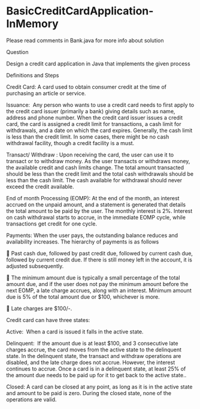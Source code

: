 # BasicCreditCardApplication-InMemory

Please read comments in Bank.java for more info about solution

Question

Design a credit card application in
Java that implements the given
process

Definitions and Steps

Credit Card: A card used to obtain consumer credit at the time of
purchasing an article or service. 

Issuance:  Any person who wants to use a credit card needs to first apply
to the credit card issuer (primarily a bank) giving details such as name,
address and phone number. When the credit card issuer issues a credit card,
the card is assigned a credit limit for transactions, a cash limit for
withdrawals, and a date on which the card expires. Generally, the cash
limit is less than the credit limit. In some cases, there might be no cash
withdrawal facility, though a credit facility is a must. 

Transact/ Withdraw : Upon receiving the card, the user can use it to
transact or to withdraw money. As the user transacts or withdraws money,
the available credit and cash limits change. The total amount transacted
should be less than the credit limit and the total cash withdrawals should
be less than the cash limit. The cash available for withdrawal should never
exceed the credit available. 

End of month Processing (EOMP): At the end of the month, an interest
accrued on the unpaid amount, and a statement is generated that details the
total amount to be paid by the user. The monthly interest is 2%. Interest
on cash withdrawal starts to accrue, in the immediate EOMP cycle, while
transactions get credit for one cycle. 

Payments: When the user pays, the outstanding balance reduces and
availability increases. The hierarchy of payments is as follows

 Past cash due, followed by past credit due, followed by current cash
due, followed by current credit due. If there is still money left in
the account, it is adjusted subsequently.

 The minimum amount due is typically a small percentage of the total
amount due, and if the user does not pay the minimum amount before
the next EOMP, a late charge accrues, along with an interest. Minimum
amount due is 5% of the total amount due or $100, whichever is more. 

 Late charges are $100/-. 

Credit card can have three states: 

Active:  When a card is issued it falls in the active state.  

Delinquent:  If the amount due is at least $100, and 3 consecutive late
charges accrue, the card moves from the active state to the delinquent
state. In the delinquent state, the transact and withdraw operations are
disabled, and the late charge does not accrue. However, the interest
continues to accrue. Once a card is in a delinquent state, at least 25% of
the amount due needs to be paid up for it to get back to the active
state.. 

Closed: A card can be closed at any point, as long as it is in the active
state and amount to be paid is zero. During the closed state, none of the
operations are valid.
